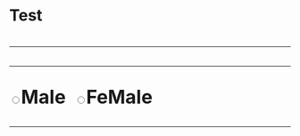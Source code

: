 <style> 128,0,0 <p> <font 128,0,0> hi <font/><p/> </style/
<big> <head> <h1>  Test  <h1/> <head/> <big/>
<hr> <hr/>

<input type="radio" name="gndr">Male

  <input type="radio" name="gndr">FeMale
<hr> 
